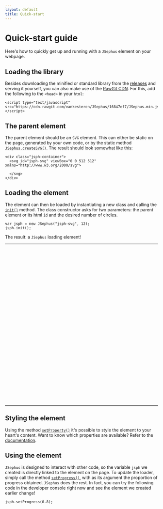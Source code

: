```yaml
---
layout: default
title: Quick-start
---
```


# Quick-start guide
Here's how to quickly get up and running with a `JSephus` element on your webpage.

## Loading the library
Besides downloading the minified or standard library from the [releases](http://github.com/vankesteren/JSephus/releases/latest) and serving it yourself, you can also make use of the [RawGit CDN](https://rawgit.com/). For this,
add the following to the `<head>` in your `html`:

```{html}
<script type="text/javascript" src="https://cdn.rawgit.com/vankesteren/JSephus/16847ef7/JSephus.min.js"></script>
``` 

## The parent element
The parent element should be an `SVG` element. This can either be static on the page, generated by your own code, or by the static method [`JSephus.createSVG()`](docpage#createsvg). The result should look somewhat like this:

```{html}
<div class="jsph-container">
  <svg id="jsph-svg" viewBox="0 0 512 512" xmlns="http://www.w3.org/2000/svg"> 
    
  </svg>
</div>
```

## Loading the element
The element can then be loaded by instantiating a new class and calling the [`init()`](docpage#init) method. The class constructor asks for two parameters: the parent element or its html `id` and the desired number of circles.

```{javascript}
var jsph = new JSephus("jsph-svg", 12);
jsph.init();
```

The result: a `JSephus` loading element!

---
<div class="jsph-container">
  <svg id="jsph-svg" viewBox="0 0 512 512" xmlns="http://www.w3.org/2000/svg"> 
  </svg>
</div>

<script type="text/javascript"> 
  var jsph = new JSephus("jsph-svg", 12);
  jsph.init();
</script>
---

## Styling the element
Using the method [`setProperty()`](docpage#setProperty) it's possible to style the element to your heart's content. Want to know which properties are available? Refer to the [documentation](docpage#properties).

## Using the element
`JSephus` is designed to interact with other code, so the variable `jsph` we created is directly linked to the element on the page. To update the loader, simply call the method [`setProgress()`](docpage#setProgress), with as its argument the proportion of progress obtained. `JSephus` does the rest. In fact, you can try the following code in the developer console right now and see the element we created earlier change!

```{javascript}
jsph.setProgress(0.8);
```
